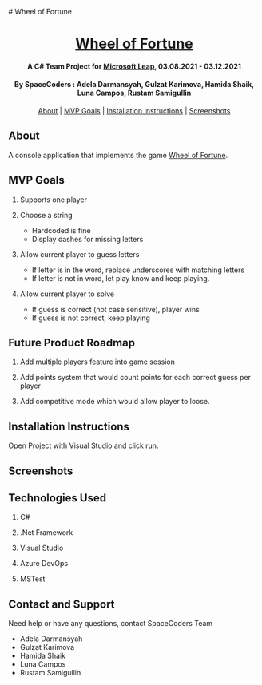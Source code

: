 

﻿# Wheel of Fortune

<div align=center>

# [Wheel of Fortune](https://v-spacecoders@dev.azure.com/v-spacecoders/WheelOfFortune/_git/WheelOfFortune)

#### A C# Team Project for [Microsoft Leap](https://www.linkedin.com/company/microsoftleap/), 03.08.2021 - 03.12.2021

#### By **SpaceCoders** : Adela Darmansyah, Gulzat Karimova, Hamida Shaik, Luna Campos, Rustam Samigullin

[About](#About) | [MVP Goals](#MVP-Goals) | [Installation Instructions](#Installation-Instructions) | [Screenshots](#Screenshots)

</div>

## About

A console application that implements the game [Wheel of Fortune](https://en.wikipedia.org/wiki/Wheel_of_Fortune_(American_game_show)).

## MVP Goals

    
1. Supports one player 

2. Choose a string
	
	* Hardcoded is fine 
	* Display dashes for missing letters

3. Allow current player to guess letters 
    
	* If letter is in the word, replace underscores with matching letters 
	* If letter is not in word, let play know and keep playing.

4. Allow current player to solve 
    
	* If guess is correct (not case sensitive), player wins 
	* If guess is not correct, keep playing 

##  Future Product Roadmap
     
1. Add multiple players feature into game session

2. Add points system that would count points for each correct guess per player

3. Add competitive mode which would allow player to loose.


## Installation Instructions

Open Project with Visual Studio and click run.

## Screenshots


## Technologies Used
  
1. C#

2. .Net Framework

3. Visual Studio

4. Azure DevOps

5. MSTest

## Contact and Support

Need help or have any questions, contact SpaceCoders Team

* Adela Darmansyah 
* Gulzat Karimova 
* Hamida Shaik
* Luna Campos
* Rustam Samigullin